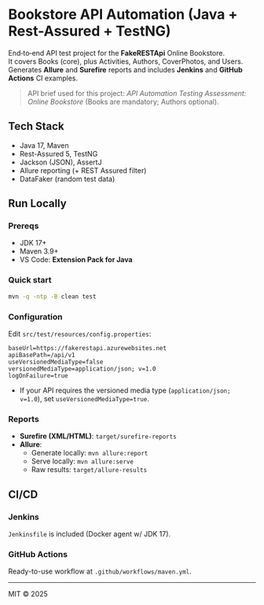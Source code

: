 # Bookstore API Automation (Java + Rest-Assured + TestNG)

End‑to‑end API test project for the **FakeRESTApi** Online Bookstore.  
It covers Books (core), plus Activities, Authors, CoverPhotos, and Users.  
Generates **Allure** and **Surefire** reports and includes **Jenkins** and **GitHub Actions** CI examples.

> API brief used for this project: *API Automation Testing Assessment: Online Bookstore* (Books are mandatory; Authors optional).

## Tech Stack
- Java 17, Maven
- Rest-Assured 5, TestNG
- Jackson (JSON), AssertJ
- Allure reporting (+ REST Assured filter)
- DataFaker (random test data)

## Run Locally

### Prereqs
- JDK 17+
- Maven 3.9+
- VS Code: **Extension Pack for Java**

### Quick start
```bash
mvn -q -ntp -B clean test
```

### Configuration
Edit `src/test/resources/config.properties`:
```properties
baseUrl=https://fakerestapi.azurewebsites.net
apiBasePath=/api/v1
useVersionedMediaType=false
versionedMediaType=application/json; v=1.0
logOnFailure=true
```

- If your API requires the versioned media type (`application/json; v=1.0`), set `useVersionedMediaType=true`.

### Reports
- **Surefire (XML/HTML)**: `target/surefire-reports`
- **Allure**:
  - Generate locally: `mvn allure:report`
  - Serve locally: `mvn allure:serve`
  - Raw results: `target/allure-results`

## CI/CD

### Jenkins
`Jenkinsfile` is included (Docker agent w/ JDK 17).

### GitHub Actions
Ready-to-use workflow at `.github/workflows/maven.yml`.

---

MIT © 2025